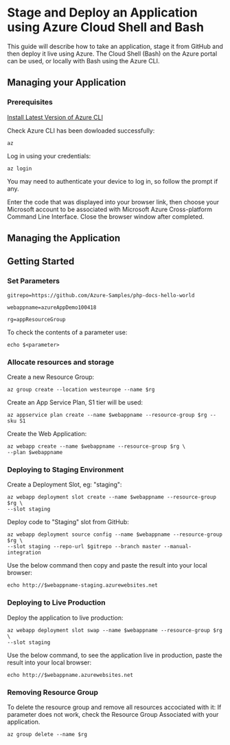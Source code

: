 # Stage and Deploy an Application using Azure Cloud Shell and Bash

This guide will describe how to take an application, stage it from GitHub and then deploy it live using Azure.
The Cloud Shell (Bash) on the Azure portal can be used, or locally with Bash using the Azure CLI.

## Managing your Application

### Prerequisites

[Install Latest Version of Azure CLI](https://docs.microsoft.com/en-us/cli/azure/install-azure-cli?view=azure-cli-latest)

Check Azure CLI has been dowloaded successfully:

    az

Log in using your credentials:

    az login

You may need to authenticate your device to log in, so follow the prompt if any.

Enter the code that was displayed into your browser link, then choose your Microsoft account to be associated with Microsoft Azure Cross-platform Command Line Interface. Close the browser window after completed.

## Managing the Application

## Getting Started

### Set Parameters

    gitrepo=https://github.com/Azure-Samples/php-docs-hello-world

    webappname=azureAppDemo100418

    rg=appResourceGroup

To check the contents of a parameter use:

    echo $<parameter>

### Allocate resources and storage

Create a new Resource Group:

    az group create --location westeurope --name $rg

Create an App Service Plan, S1 tier will be used:

    az appservice plan create --name $webappname --resource-group $rg --sku S1

Create the Web Application:

    az webapp create --name $webappname --resource-group $rg \
    --plan $webappname

### Deploying to Staging Environment

Create a Deployment Slot, eg: "staging":

    az webapp deployment slot create --name $webappname --resource-group $rg \
    --slot staging

Deploy code to "Staging" slot from GitHub:  

    az webapp deployment source config --name $webappname --resource-group $rg \
    --slot staging --repo-url $gitrepo --branch master --manual-integration

Use the below command then copy and paste the result into your local browser:
    
    echo http://$webappname-staging.azurewebsites.net

### Deploying to Live Production

Deploy the application to live production:
    
    az webapp deployment slot swap --name $webappname --resource-group $rg \
    --slot staging

Use the below command, to see the application live in production, paste the result into your local browser:
    
    echo http://$webappname.azurewebsites.net

### Removing Resource Group

To delete the resource group and remove all resources accociated with it:
If parameter does not work, check the Resource Group Associated with your application.
    
    az group delete --name $rg